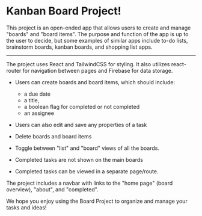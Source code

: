 # Kanban Board Project!

This project is an open-ended app that allows users to create and manage "boards" and "board items". The purpose and function of the app is up to the user to decide, but some examples of similar apps include to-do lists, brainstorm boards, kanban boards, and shopping list apps.

---

The project uses React and TailwindCSS for styling. It also utilizes react-router for navigation between pages and Firebase for data storage.

- Users can create boards and board items, which should include:

  - a due date
  - a title,
  - a boolean flag for completed or not completed
  - an assignee

- Users can also edit and save any properties of a task
- Delete boards and board items
- Toggle between "list" and "board" views of all the boards.
- Completed tasks are not shown on the main boards
- Completed tasks can be viewed in a separate page/route.

The project includes a navbar with links to the "home page" (board overview), "about", and "completed".

We hope you enjoy using the Board Project to organize and manage your tasks and ideas!
